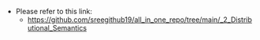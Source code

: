 - Please refer to this link:
    -  https://github.com/sreegithub19/all_in_one_repo/tree/main/_2_Distributional_Semantics 
